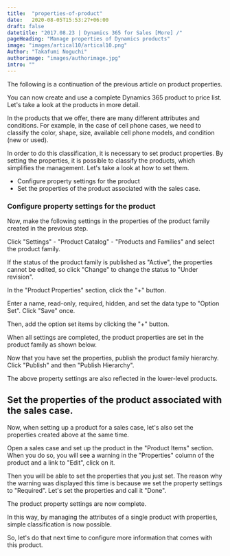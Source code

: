 ```yaml
---
title:  "properties-of-product"
date:   2020-08-05T15:53:27+06:00
draft: false
datetitle: "2017.08.23 | Dynamics 365 for Sales [More] /"
pageHeading: "Manage properties of Dynamics products"
image: "images/artical10/artical10.png"
Author: "Takafumi Noguchi"
authorimage: "images/authorimage.jpg"
intro: ""
---
```

<!-- Intro  -->
The following is a continuation of the previous article on product properties.

You can now create and use a complete Dynamics 365 product to price list. Let's take a look at the products in more detail.

In the products that we offer, there are many different attributes and conditions. For example, in the case of cell phone cases, we need to classify the color, shape, size, available cell phone models, and condition (new or used).

In order to do this classification, it is necessary to set product properties. By setting the properties, it is possible to classify the products, which simplifies the management. Let's take a look at how to set them.
<!-- Table of Content  -->

 * Configure property settings for the product
* Set the properties of the product associated with the sales case. 

### Configure property settings for the product
Now, make the following settings in the properties of the product family created in the previous step.
<!-- Image= configure1.png -->

Click "Settings" - "Product Catalog" - "Products and Families" and select the product family.
<!-- Imege= configure2.png -->

If the status of the product family is published as "Active", the properties cannot be edited, so click "Change" to change the status to "Under revision".
<!-- Image= configure3.png -->

In the "Product Properties" section, click the "+" button.
<!-- Image= configure4.png -->

Enter a name, read-only, required, hidden, and set the data type to "Option Set". Click "Save" once.
<!-- Image= configure5.png -->

Then, add the option set items by clicking the "+" button.
<!-- Image= configure6.png -->

When all settings are completed, the product properties are set in the product family as shown below.
<!-- Image= configure7.png -->

Now that you have set the properties, publish the product family hierarchy. Click "Publish" and then "Publish Hierarchy".
<!-- Image= configure8.png -->

The above property settings are also reflected in the lower-level products.

## Set the properties of the product associated with the sales case.
Now, when setting up a product for a sales case, let's also set the properties created above at the same time.

Open a sales case and set up the product in the "Product Items" section. When you do so, you will see a warning in the "Properties" column of the product and a link to "Edit", click on it.
<!-- Image= configure9.png -->

Then you will be able to set the properties that you just set. The reason why the warning was displayed this time is because we set the property settings to "Required". Let's set the properties and call it "Done".
<!-- Image= configure10.png -->

The product property settings are now complete.
<!-- Image= configure11.png -->

In this way, by managing the attributes of a single product with properties, simple classification is now possible.

So, let's do that next time to configure more information that comes with this product.